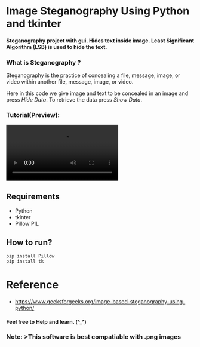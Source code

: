 # Image Steganography Using Python and tkinter

#### Steganography project with gui. Hides text inside image. Least Significant Algorithm (LSB) is used to hide the text.

###  What is Steganography ?
Steganography is the practice of concealing a file, message, image, or video within another file, message, image, or video.


Here in this code we give image and text to be concealed in an image and press *Hide Data*. To  retrieve the data press *Show Data*.

### Tutorial(Preview):

![alt text](https://github.com/Yuvang-24/Image-Steganography/blob/main/Project/Preview/Preview.mp4)

 ## Requirements
 * Python
 * tkinter
 * Pillow PIL 

 ## How to run?
 ```
 pip install Pillow
 pip install tk 
 ```

# Reference
* https://www.geeksforgeeks.org/image-based-steganography-using-python/

#### Feel free to Help and learn. (^_^)
### Note: >This software is best compatiable with .png images 
        
